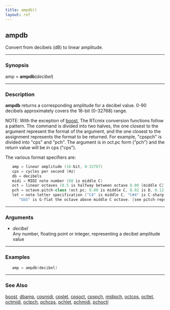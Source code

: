 ```yaml
---
title: ampdb()
layout: ref
---
```


## ampdb

Convert from decibels (dB) to linear amplitude.

-----

### Synopsis

amp = **ampdb**(*decibel*)

-----

### Description

**ampdb** returns a corresponding amplitude for a decibel value. 0-90
decibels approximately covers the 16-bit (0-32768) range.

NOTE: With the exception of [boost](boost.html), The RTcmix conversion
functions follow a pattern. The command is divided into two halves, the
one closest to the argument represent the format of the argument, and
the one closest to the assignment represents the format to be returned.
For example, "cpspch" is divided into "cps" and "pch". The argument is
in oct.pc form ("pch") and the return value will be in cps ("cps").

The various format specifiers are:

```cpp
   amp = linear amplitude (16-bit, 0-32767)
   cps = cycles per second (Hz)
   db = decibels
   midi = MIDI note number (60 is middle C)
   oct = linear octaves (8.5 is halfway between octave 8.00 [middle C] and 9.00)
   pch = octave.pitch-class (oct.pc; 8.00 is middle C, 8.02 is D, 8.12 = 9.00 = C above middle C)
   let = note-letter specification ("C4" is middle C, "C#4" is C-sharp above middle C,
      "Gb5" is G-flat the octave above middle C octave. [see pitch-reps for more info])
```

-----

### Arguments

  - *decibel*  
    Any number, floating point or integer, representing a decibel
    amplitude value

-----

### Examples

```cpp
   amp = ampdb(decibel)
```

-----

### See Also

[boost](boost.html), [dbamp](dbamp.html), [cpsmidi](cpsmidi.html),
[cpslet](cpslet.html), [cpsoct](cpsoct.html), [cpspch](cpspch.html),
[midipch](midipch.html), [octcps](octcps.html), [octlet](octlet.html),
[octmidi](octmidi.html), [octpch](octpch.html), [pchcps](pchcps.html),
[pchlet](pchlet.html), [pchmidi](pchmidi.html), [pchocti](pchoct.html)
